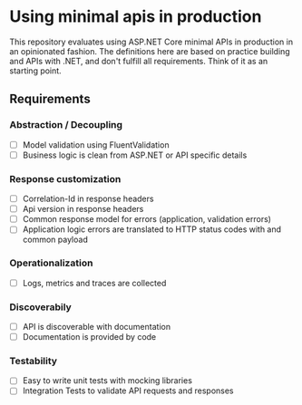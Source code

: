 # Using minimal apis in production

This repository evaluates using ASP.NET Core minimal APIs in production in an opinionated fashion.
The definitions here are based on practice building and APIs with .NET, and don't fulfill all requirements. Think of it as an starting point.

## Requirements

### Abstraction / Decoupling

- [ ] Model validation using FluentValidation
- [ ] Business logic is clean from ASP.NET or API specific details

### Response customization

- [ ] Correlation-Id in response headers
- [ ] Api version in response headers
- [ ] Common response model for errors (application, validation errors)
- [ ] Application logic errors are translated to HTTP status codes with and common payload

### Operationalization

- [ ] Logs, metrics and traces are collected

### Discoverabily

- [ ] API is discoverable with documentation
- [ ] Documentation is provided by code

### Testability

- [ ] Easy to write unit tests with mocking libraries
- [ ] Integration Tests to validate API requests and responses